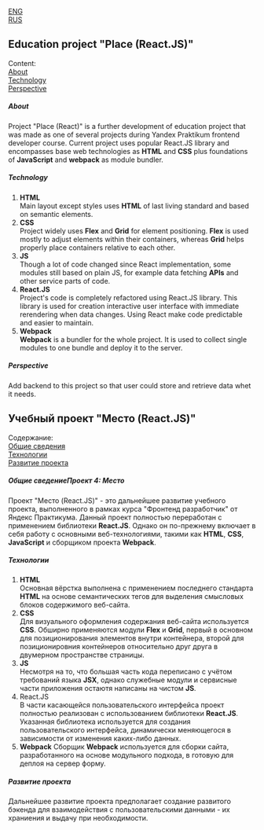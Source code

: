 [ENG](#education-project-place)<br>
[RUS](#учебный-проект-место)

## Education project "Place (React.JS)"

Content:<br>
[About](#about)<br>
[Technology](#technology)<br>
[Perspective](#perspective)<br>

##### About
Project "Place (React)" is a further development of education project that was made as one of several projects during Yandex Praktikum frontend developer course. Current project uses popular React.JS library and encompasses base web technologies as **HTML** and **CSS** plus foundations of **JavaScript** and **webpack** as module bundler.
##### Technology
1. **HTML**<br>
  Main layout except styles uses **HTML** of last living standard and based on semantic elements.
2. **CSS**<br>
  Project widely uses **Flex** and **Grid** for element positioning. **Flex** is used mostly to adjust elements within their containers, whereas **Grid** helps properly place containers relative to each other.
3. **JS**<br>
  Though a lot of code changed since React implementation, some modules still based on plain JS, for example data fetching **APIs** and other service parts of code.
4. **React.JS**<br>
  Project's code is completely refactored using React.JS library. This library is used for creation interactive user interface with immediate rerendering when data changes. Using React make code predictable and easier to maintain.
5. **Webpack**<br>
  **Webpack** is a bundler for the whole project. It is used to collect single modules to one bundle and deploy it to the server.
  
##### Perspective
Add backend to this project so that user could store and retrieve data whet it needs.

## Учебный проект "Место (React.JS)"

Содержание:<br>
[Общие сведения](#общие-сведения)<br>
[Технологии](#технологии)<br>
[Развитие проекта](#развитие-проекта)<br>

##### Общие сведениеПроект 4: Место
Проект "Место (React.JS)" - это дальнейшее развитие учебного проекта, выполненного в рамках курса "Фронтенд разработчик" от Яндекс Практикума. Данный проект полностью переработан с применением библиотеки **React.JS**. Однако он по-прежнему включает в себя работу с основными веб-технологиями, такими как **HTML**, **CSS**, **JavaScript** и сборщиком проекта **Webpack**.

##### Технологии
1. **HTML**<br>
  Основная вёрстка выполнена с применением последнего стандарта **HTML** на основе семантических тегов для выделения смысловых блоков содержимого веб-сайта.
2. **CSS**<br>
  Для визуального оформления содержания веб-сайта используется **CSS**. Обширно применяются модули **Flex** и **Grid**, первый в основном для позиционирования элементов внутри контейнера, второй для позиционировния контейнеров относительно друг друга в двумерном пространстве страницы.
3. **JS**<br>
  Несмотря на то, что большая часть кода переписано с учётом требований языка **JSX**, однако служебные модули и сервисные части приложения остаютя написаны на чистом **JS**.
4. React.JS<br>
  В части касающейся пользовательского интерфейса проект полностью реализован с использованием библиотеки **React.JS**. Указанная библиотека используется для создания пользовательского интерфейса, динамически меняющегося в зависимости от изменения каких-либо данных.
5. **Webpack**
  Сборщик **Webpack** используется для сборки сайта, разработанного на основе модульного подхода, в готовую для деплоя на сервер форму.

##### Развитие проекта
Дальнейшее развитие проекта предполагает создание развитого бэкенда для взаимодействия с пользовательскими данными - их храниения и выдачу при необходимости.
